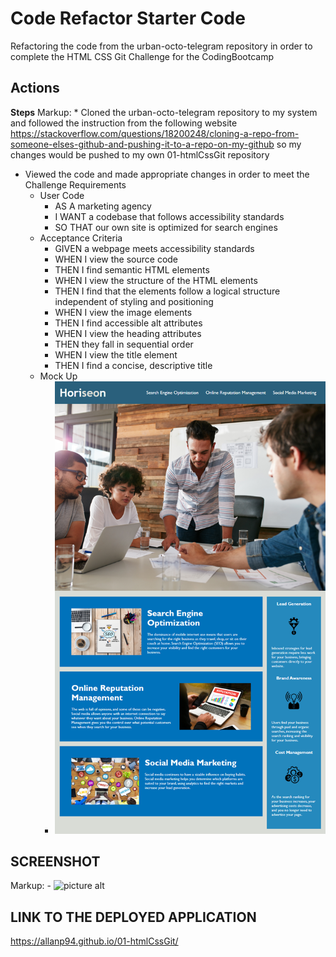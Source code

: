 # Code Refactor Starter Code

Refactoring the code from the urban-octo-telegram repository in order to complete the HTML CSS Git Challenge for the CodingBootcamp

## Actions

**Steps**
Markup: \* Cloned the urban-octo-telegram repository to my system and followed the instruction from the following website
https://stackoverflow.com/questions/18200248/cloning-a-repo-from-someone-elses-github-and-pushing-it-to-a-repo-on-my-github
so my changes would be pushed to my own 01-htmlCssGit repository

- Viewed the code and made appropriate changes in order to meet the Challenge Requirements
  - User Code
    - AS A marketing agency
    - I WANT a codebase that follows accessibility standards
    - SO THAT our own site is optimized for search engines
  - Acceptance Criteria
    - GIVEN a webpage meets accessibility standards
    - WHEN I view the source code
    - THEN I find semantic HTML elements
    - WHEN I view the structure of the HTML elements
    - THEN I find that the elements follow a logical structure independent of styling and positioning
    - WHEN I view the image elements
    - THEN I find accessible alt attributes
    - WHEN I view the heading attributes
    - THEN they fall in sequential order
    - WHEN I view the title element
    - THEN I find a concise, descriptive title
  - Mock Up
    - ![picture alt](01-html-css-git-mock-up.png "Mock-up picture from the assignment")

## SCREENSHOT

Markup: - ![picture alt](refactored-website-screenshot.png "Screenshot of my refactored Horiseon website")

## LINK TO THE DEPLOYED APPLICATION

https://allanp94.github.io/01-htmlCssGit/
